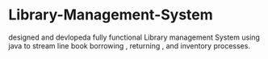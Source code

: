# Library-Management-System
designed and devlopeda fully functional Library management System using java to stream line book borrowing , returning , and inventory processes.
